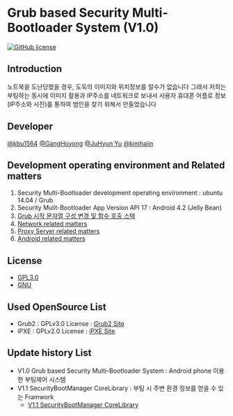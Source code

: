 # Grub based Security Multi-Bootloader System (V1.0)



[![GitHub license](https://img.shields.io/badge/license-GPLv3-blue.svg)](https://raw.githubusercontent.com/IWillFindYou/SecurityBootManager/develop/LICENSE)

## Introduction
노트북을 도난당했을 경우, 도둑의 이미지와 위치정보를 알수가 없습니다 그래서 저희는 부팅하는 동시에 이미지 촬용과 IP주소를 네트워크로 보내서 사용자 휴대폰 어플로 정보(IP주소와 사진)를 통하여 범인을 찾기 위해서 만들었습니다 

## Developer
[@kbu1564](https://github.com/kbu1564)
[@GangHoyong](https://github.com/GangHoyong)
[@JuHyun Yu](https://github.com/formfoxk)
[@kimhajin](https://github.com/kimhajin)

## Development operating environment and Related matters
1. Security Multi-Bootloader development operating environment : ubuntu 14.04 / Grub
2. Security Mulit-Bootloader App Version API 17 : Android 4.2 (Jelly Bean)
3. [Grub 시작 문자열 구성 변경 및 함수 호출 스택](https://github.com/kbu1564/SecurityBootloader/issues/3)
4. [Network related matters](https://github.com/kbu1564/SecurityBootloader/issues/7)
4. [Proxy Server related matters](https://github.com/kbu1564/SecurityBootloader/issues/19)
5. [Android related matters](https://github.com/kbu1564/SecurityBootloader/issues/17)

## License
   - [GPL3.0](https://github.com/kbu1564/SecurityBootloader/blob/develop/LICENSE)
   - [GNU](https://www.gnu.org/licenses/licenses.html)

## Used OpenSource List
   - Grub2 : GPLv3.0 License : [Grub2 Site](https://www.gnu.org/software/grub/)
   - iPXE : GPLv2.0 License : [iPXE Site](http://ipxe.org/)
   
## Update history List
   - V1.0 Grub based Security Multi-Bootloader System : Android phone 이용한 부팅제어 시스템
   - V1.1 SecurityBootManager CoreLibrary : 부팅 시 주변 환경 정보를 얻을 수 있는 Framwork 
     - [V1.1 SecurityBootManager CoreLibrary](https://github.com/GangHoyong/SecurityBootManager)
